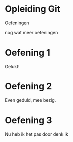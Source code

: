 # Opleiding Git
Oefeningen 

nog wat meer oefeningen


# Oefening 1

Gelukt!

# Oefening 2

Even geduld, mee bezig.


# Oefening 3 

Nu heb ik het pas door denk ik
